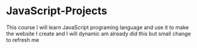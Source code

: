 # JavaScript-Projects
This course I will learn JavaScript programing language and use it to make the website I create and I will dynamic 
am already did this but small change to refresh me
